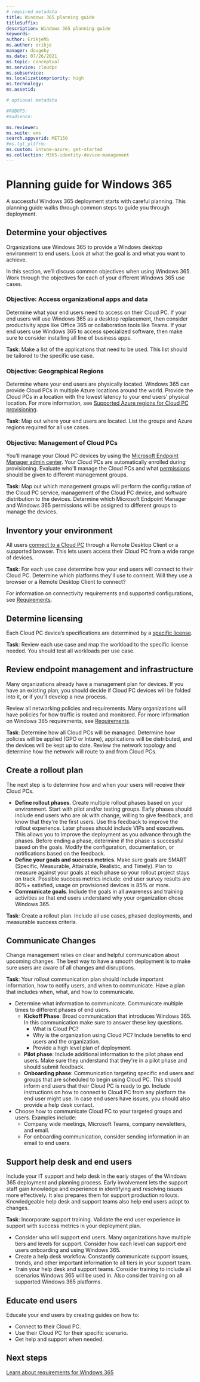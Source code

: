 ```yaml
---
# required metadata
title: Windows 365 planning guide
titleSuffix:
description: Windows 365 planning guide
keywords:
author: ErikjeMS 
ms.author: erikje
manager: dougeby
ms.date: 07/26/2021
ms.topic: conceptual
ms.service: cloudpc
ms.subservice:
ms.localizationpriority: high
ms.technology:
ms.assetid: 

# optional metadata

#ROBOTS:
#audience:

ms.reviewer: 
ms.suite: ems
search.appverid: MET150
#ms.tgt_pltfrm:
ms.custom: intune-azure; get-started
ms.collection: M365-identity-device-management
---
```


# Planning guide for Windows 365

A successful Windows 365 deployment starts with careful planning. This planning guide walks through common steps to guide you through deployment.

## Determine your objectives

Organizations use Windows 365 to provide a Windows desktop environment to end users. Look at what the goal is and what you want to achieve.

In this section, we’ll discuss common objectives when using Windows 365. Work through the objectives for each of your different Windows 365 use cases.

### Objective: Access organizational apps and data

Determine what your end users need to access on their Cloud PC. If your end users will use Windows 365 as a desktop replacement, then consider productivity apps like Office 365 or collaboration tools like Teams. If your end users use Windows 365 to access specialized software, then make sure to consider installing all line of business apps.

**Task**: Make a list of the applications that need to be used. This list should be tailored to the specific use case.

### Objective: Geographical Regions

Determine where your end users are physically located. Windows 365 can provide Cloud PCs in multiple Azure locations around the world. Provide the Cloud PCs in a location with the lowest latency to your end users' physical location. For more information, see [Supported Azure regions for Cloud PC provisioning](requirements.md#supported-azure-regions-for-cloud-pc-provisioning).

**Task**: Map out where your end users are located. List the groups and Azure regions required for all use cases.

### Objective: Management of Cloud PCs

You’ll manage your Cloud PC devices by using the [Microsoft Endpoint Manager admin center](https://go.microsoft.com/fwlink/?linkid=2109431). Your Cloud PCs are automatically enrolled during provisioning. Evaluate who'll manage the Cloud PCs and what [permissions](role-based-access.md) should be given to different management groups.

**Task**: Map out which management groups will perform the configuration of the Cloud PC service, management of the Cloud PC device, and software distribution to the devices. Determine which Microsoft Endpoint Manager and Windows 365 permissions will be assigned to different groups to manage the devices.

## Inventory your environment

All users [connect to a Cloud PC](end-user-access-cloud-pc.md) through a Remote Desktop Client or a supported browser. This lets users access their Cloud PC from a wide range of devices.

**Task**: For each use case determine how your end users will connect to their Cloud PC. Determine which platforms they'll use to connect. Will they use a browser or a Remote Desktop Client to connect?

For information on connectivity requirements and supported configurations, see [Requirements](requirements.md).

## Determine licensing

Each Cloud PC device’s specifications are determined by a [specific license](assign-licenses.md).

**Task**: Review each use case and map the workload to the specific license needed. You should test all workloads per use case.

## Review endpoint management and infrastructure

Many organizations already have a management plan for devices. If you have an existing plan, you should decide if Cloud PC devices will be folded into it, or if you’ll develop a new process.

Review all networking policies and requirements. Many organizations will have policies for how traffic is routed and monitored. For more information on Windows 365 requirements, see [Requirements](requirements.md).

**Task**: Determine how all Cloud PCs will be managed. Determine how policies will be applied (GPO or Intune), applications will be distributed, and the devices will be kept up to date. Review the network topology and determine how the network will route to and from Cloud PCs.

## Create a rollout plan

The next step is to determine how and when your users will receive their Cloud PCs.

- **Define rollout phases**. Create multiple rollout phases based on your environment. Start with pilot and/or testing groups. Early phases should include end users who are ok with change, willing to give feedback, and know that they're the first users. Use this feedback to improve the rollout experience. Later phases should include VIPs and executives. This allows you to improve the deployment as you advance through the phases. Before ending a phase, determine if the phase is successful based on the goals. Modify the configuration, documentation, or notifications based on the feedback.
- **Define your goals and success metrics**.  Make sure goals are SMART (Specific, Measurable, Attainable, Realistic, and Timely). Plan to measure against your goals at each phase so your rollout project stays on track. Possible success metrics include: end user survey results are 80%+ satisfied, usage on provisioned devices is 85% or more.
- **Communicate goals**. Include the goals in all awareness and training activities so that end users understand why your organization chose Windows 365.

**Task**: Create a rollout plan. Include all use cases, phased deployments, and measurable success criteria.

## Communicate Changes

Change management relies on clear and helpful communication about upcoming changes. The best way to have a smooth deployment is to make sure users are aware of all changes and disruptions.

**Task**: Your rollout communication plan should include important information, how to notify users, and when to communicate. Have a plan that includes when, what, and how to communicate.

- Determine what information to communicate. Communicate multiple times to different phases of end users.
  - **Kickoff Phase**: Broad communication that introduces Windows 365. In this communication make sure to answer these key questions.
    - What is Cloud PC?
    - Why is the organization using Cloud PC? Include benefits to end users and the organization.
    - Provide a high level plan of deployment.
  - **Pilot phase**: Include additional information to the pilot phase end users. Make sure they understand that they're in a pilot phase and should submit feedback.
  - **Onboarding phase**: Communication targeting specific end users and groups that are scheduled to begin using Cloud PC. This should inform end users that their Cloud PC is ready to go. Include instructions on how to connect to Cloud PC from any platform the end user might use. In case end users have issues, you should also provide a help desk contact.
- Choose how to communicate Cloud PC to your targeted groups and users. Examples include:
  - Company wide meetings, Microsoft Teams, company newsletters, and email.
  - For onboarding communication, consider sending information in an email to end users.

## Support help desk and end users

Include your IT support and help desk in the early stages of the Windows 365 deployment and planning process. Early involvement lets the support staff gain knowledge and experience in identifying and resolving issues more effectively. It also prepares them for support production rollouts. Knowledgeable help desk and support teams also help end users adopt to changes.

**Task**: Incorporate support training. Validate the end user experience in support with success metrics in your deployment plan.

- Consider who will support end users. Many organizations have multiple tiers and levels for support. Consider how each level can support end users onboarding and using Windows 365.
- Create a help desk workflow. Constantly communicate support issues, trends, and other important information to all tiers in your support team.
- Train your help desk and support teams. Consider training to include all scenarios Windows 365 will be used in. Also consider training on all supported Windows 365 platforms.

## Educate end users

Educate your end users by creating guides on how to:

- Connect to their Cloud PC.
- Use their Cloud PC for their specific scenario.
- Get help and support when needed.

<!-- ########################## -->
## Next steps

[Learn about requirements for Windows 365](requirements.md)
